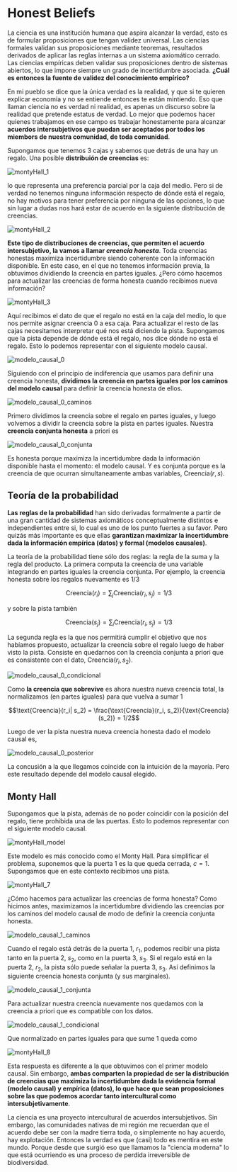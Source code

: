 # Honest Beliefs

La ciencia es una institución humana que aspira alcanzar la verdad, esto es de formular proposiciones que tengan validez universal.
Las ciencias formales validan sus proposiciones mediante teoremas, resultados derivados de aplicar las reglas internas a un sistema axiomático cerrado.
Las ciencias empíricas deben validar sus proposiciones dentro de sistemas abiertos, lo que impone siempre un grado de incertidumbre asociada.
**¿Cuál es entonces la fuente de validez del conocimiento empírico?**

En mi pueblo se dice que la única verdad es la realidad, y que si te quieren explicar economía y no se entiende entonces te están mintiendo.
Eso que llaman ciencia no es verdad ni realidad, es apenas un discurso sobre la realidad que pretende estatus de verdad.
Lo mejor que podemos hacer quienes trabajamos en ese campo es trabajar honestamente para alcanzar **acuerdos intersubjetivos que puedan ser aceptados por todos los miembors de nuestra comunidad, de toda comunidad**.

Supongamos que tenemos 3 cajas y sabemos que detrás de una hay un regalo.
Una posible **distribuión de creencias** es:

![montyHall_1](./figures/montyHall_1.png)

lo que representa una preferencia parcial por la caja del medio.
Pero si de verdad no tenemos ninguna información respecto de dónde está el regalo, no hay motivos para tener preferencia por ninguna de las opciones, lo que sin lugar a dudas nos hará estar de acuerdo en la siguiente distribución de creencias.

![montyHall_2](./figures/montyHall_2.png)

**Este tipo de distribuciones de creencias, que permiten el acuerdo intersubjetivo, la vamos a llamar _creencia honesta_**.
Toda creencias honestas maximiza incertidumbre siendo coherente con la información disponible.
En este caso, en el que no tenemos información previa, la obtuvimos dividiendo la creencia en partes iguales.
¿Pero cómo hacemos para actualizar las creencias de forma honesta cuando recibimos nueva información?

![montyHall_3](./figures/montyHall_3.png)

Aquí recibimos el dato de que el regalo no está en la caja del medio, lo que nos permite asignar creencia 0 a esa caja.
Para actualizar el resto de las cajas necesitamos interpretar qué nos está diciendo la pista.
Supongamos que la pista depende de dónde está el regalo, nos dice dónde no está el regalo.
Esto lo podemos representar con el siguiente modelo causal.

![modelo_causal_0](./figures/modelo_causal_0.png)

Siguiendo con el principio de indiferencia que usamos para definir una creencia honesta, **dividimos la creencia en partes iguales por los caminos del modelo causal** para definir la creencia honesta de ellos.

![modelo_causal_0_caminos](./figures/modelo_causal_0_caminos.png)

Primero dividimos la creencia sobre el regalo en partes iguales, y luego volvemos a dividir la creencia sobre la pista en partes iguales.
Nuestra **creencia conjunta honesta** a priori es

![modelo_causal_0_conjunta](./figures/modelo_causal_0_conjunta.png)

Es honesta porque maximiza la incertidumbre dada la información disponible hasta el momento: el modelo causal.
Y es conjunta porque es la creencia de que ocurran simultaneamente ambas variables, $\text{Creencia}(r,s)$.

## Teoría de la probabilidad

**Las reglas de la probabilidad** han sido derivadas formalmente a partir de una gran cantidad de sistemas axiomáticos conceptualmente distintos e independientes entre si, lo cual es uno de los punto fuertes a su favor.
Pero quizás más importante es que ellas **garantizan maximizar la incertidumbre dada la información empírica (datos) y formal (modelos causales)**.

La teoría de la probabilidad tiene sólo dos reglas: la regla de la suma y la regla del producto.
La primera computa la creencia de una variable integrando en partes iguales la creencia conjunta.
Por ejemplo, la creencia honesta sobre los regalos nuevamente es 1/3

$$\text{Creencia}(r_i) = \sum_j \text{Creencia}(r_i, s_j) = 1/3$$

y sobre la pista también

$$\text{Creencia}(s_j) = \sum_i \text{Creencia}(r_i, s_j) = 1/3$$

La segunda regla es la que nos permitirá cumplir el objetivo que nos habíamos propuesto, actualizar la creencia sobre el regalo luego de haber visto la pista.
Consiste en quedarnos con la creencia conjunta a priori que es consistente con el dato, $\text{Creencia}(r_i, s_2)$.

![modelo_causal_0_condicional](./figures/modelo_causal_0_condicional.png)

Como **la creencia que sobrevive** es ahora nuestra nueva creencia total, la normalizamos (en partes iguales) para que vuelva a sumar 1

$$\text{Creencia}(r_i| s_2) = \frac{\text{Creencia}(r_i, s_2)}{\text{Creencia}(s_2)} = 1/2$$

Luego de ver la pista nuestra nueva creencia honesta dado el modelo causal es, 

![modelo_causal_0_posterior](./figures/modelo_causal_0_posterior.png)

La concusión a la que llegamos coincide con la intuición de la mayoría.
Pero este resultado depende del modelo causal elegido.

## Monty Hall

Supongamos que la pista, además de no poder coincidir con la posición del regalo, tiene prohibida una de las puertas.
Esto lo podemos representar con el siguiente modelo causal.

![montyHall_model](./figures/montyHall_model.png)

Este modelo es más conocido como el Monty Hall.
Para simplificar el problema, suponemos que la puerta 1 es la que queda cerrada, $c=1$.
Supongamos que en este contexto recibimos una pista.

![montyHall_7](./figures/montyHall_7.png)

¿Cómo hacemos para actualizar las creencias de forma honesta?
Como hicimos antes, maximizamos la incertidumbre dividiendo las creencias por los caminos del modelo causal de modo de definir la creencia conjunta honesta.

![modelo_causal_1_caminos](./figures/modelo_causal_1_caminos.png)

Cuando el regalo está detrás de la puerta 1, $r_1$, podemos recibir una pista tanto en la puerta 2, $s_2$, como en la puerta 3, $s_3$.
Si el regalo está en la puerta 2, $r_2$, la pista sólo puede señalar la puerta 3, $s_3$.
Así definimos la siguiente creencia honesta conjunta (y sus marginales).

![modelo_causal_1_conjunta](./figures/modelo_causal_1_conjunta.png)

Para actualizar nuestra creencia nuevamente nos quedamos con la creencia a priori que es compatible con los datos.

![modelo_causal_1_condicional](./figures/modelo_causal_1_condicional.png)

Que normalizado en partes iguales para que sume 1 queda como

![montyHall_8](./figures/montyHall_8.png)

Esta respuesta es diferente a la que obtuvimos con el primer modelo causal.
Sin embargo, **ambas comparten la propiedad de ser la distribución de creencias que maximiza la incertidumbre dada la evidencia formal (modelo causal) y empírica (datos), lo que hace que sean proposiciones sobre las que podemos acordar tanto intercultural como intersubjetivamente**.

La ciencia es una proyecto intercultural de acuerdos intersubjetivos.
Sin embargo, las comunidades nativas de mi región me recuerdan que el acuerdo debe ser con la madre tierra toda, o simplemente no hay acuerdo, hay explotación.
Entonces la verdad es que (casi) todo es mentira en este mundo.
Porque desde que surgió eso que llamamos la "ciencia moderna" lo que está ocurriendo es una proceso de perdida irreversible de biodiversidad.









































































